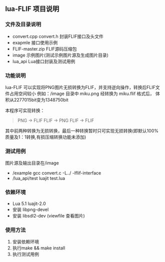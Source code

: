 ## lua-FLIF 项目说明

### 文件及目录说明
* convert.cpp convert.h 封装FLIF接口及头文件
* exapmle 接口使用示例
* FLIF-master.zip FLIF源码压缩包
* image 示例图片(测试示例图片源及生成图片目录)
* lua_api Lua接口封装及测试用例

### 功能说明
lua-FLIF 可以实现将PNG图片无损转换为FLIF，并支持逆向操作，转换后FLIF文件占用空间较小
例如：/image 目录中 miku.png 经转换为 miku.flif  格式后， 体积从2277015bit变为1348750bit

本程序可实现转换：
>	PNG -> FLIF 
>	FLIF -> PNG
>	FLIF -> FLIF

其中前两种转换为无损转换，最后一种转换暂时只可实现无损转换(即默认100%质量及1：1转换,有损压缩转换功能未添加)

### 测试用例
图片源及输出目录在/image
* /example 	gcc convert.c -L../ -lflif-interface
* /lua_api/test	luajit test.lua

### 依赖环境
* Lua 5.1 luajit-2.0
* 安装 libpng-devel
* 安装 libsdl2-dev (viewfile 查看图片)

### 使用方法
1. 安装依赖环境
2. 执行make && make install
3. 执行测试用例
